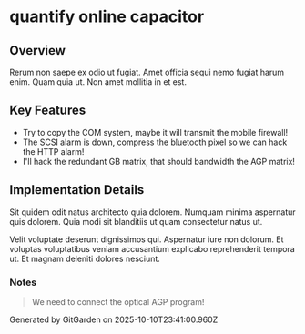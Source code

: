 # quantify online capacitor

## Overview
Rerum non saepe ex odio ut fugiat. Amet officia sequi nemo fugiat harum enim. Quam quia ut. Non amet mollitia in et est.

## Key Features
- Try to copy the COM system, maybe it will transmit the mobile firewall!
- The SCSI alarm is down, compress the bluetooth pixel so we can hack the HTTP alarm!
- I'll hack the redundant GB matrix, that should bandwidth the AGP matrix!

## Implementation Details
Sit quidem odit natus architecto quia dolorem. Numquam minima aspernatur quis dolorem. Quia modi sit blanditiis ut quam consectetur natus ut.
 Velit voluptate deserunt dignissimos qui. Aspernatur iure non dolorum. Et voluptas voluptatibus veniam accusantium explicabo reprehenderit tempora ut. Et magnam deleniti dolores nesciunt.

### Notes
> We need to connect the optical AGP program!

Generated by GitGarden on 2025-10-10T23:41:00.960Z